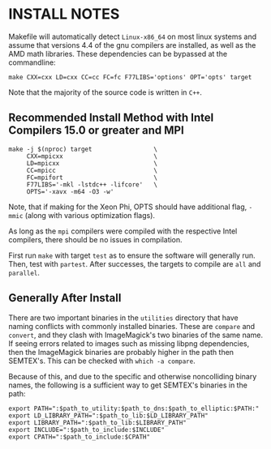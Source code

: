 INSTALL NOTES
=============

Makefile will automatically detect `Linux-x86_64` on most linux systems
and assume that versions 4.4 of the gnu compilers are installed, as well
as the AMD math libraries. These dependencies can be bypassed at the
commandline:

    make CXX=cxx LD=cxx CC=cc FC=fc F77LIBS='options' OPT='opts' target

Note that the majority of the source code is written in `C++`. 

Recommended Install Method with Intel Compilers 15.0 or greater and MPI
-----------------------------------------------------------------------

    make -j $(nproc) target                 \
         CXX=mpicxx                         \
         LD=mpicxx                          \
         CC=mpicc                           \
         FC=mpifort                         \
         F77LIBS='-mkl -lstdc++ -lifcore'   \
         OPTS='-xavx -m64 -O3 -w'           

Note, that if making for the Xeon Phi, OPTS should have additional flag,
`-mmic` (along with various optimization flags). 

As long as the `mpi` compilers were compiled with the respective Intel
compilers, there should be no issues in compilation.

First run `make` with target `test` as to ensure the software will
generally run. Then, test with `partest`. After successes, the targets
to compile are `all` and `parallel`.

Generally After Install
-----------------------

There are two important binaries in the `utilities` directory that have
naming conflicts with commonly installed binaries. These are `compare`
and `convert`, and they clash with ImageMagick's two binaries of the
same name. If seeing errors related to images such as missing libpng
dependencies, then the ImageMagick binaries are probably higher in the
path then SEMTEX's. This can be checked with `which -a compare`.

Because of this, and due to the specific and otherwise noncolliding
binary names, the following is a sufficient way to get SEMTEX's binaries
in the path:

    export PATH=":$path_to_utility:$path_to_dns:$path_to_elliptic:$PATH:"
    export LD_LIBRARY_PATH=":$path_to_lib:$LD_LIBRARY_PATH"
    export LIBRARY_PATH=":$path_to_lib:$LIBRARY_PATH"
    export INCLUDE=":$path_to_include:$INCLUDE"
    export CPATH=":$path_to_include:$CPATH"


